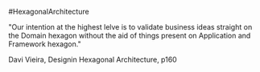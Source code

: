#HexagonalArchitecture

"Our intention at the highest lelve is to validate business ideas straight on the Domain hexagon without the aid of things present on Application and Framework hexagon."

Davi Vieira, Designin Hexagonal Architecture, p160